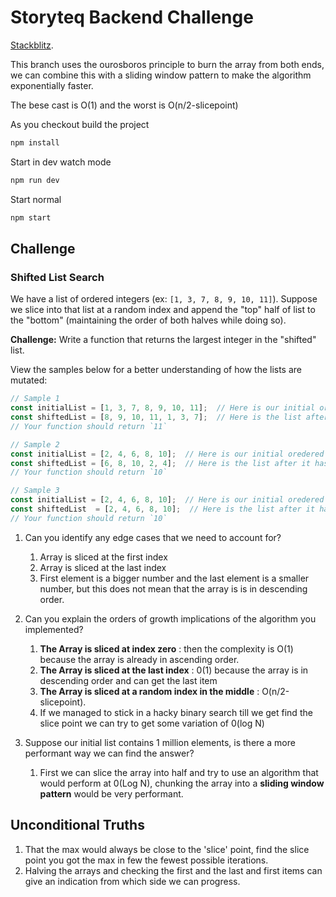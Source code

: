 # Storyteq Backend Challenge

[Stackblitz](https://stackblitz.com/edit/storyteq-backend-challenge).

This branch uses the ourosboros principle to burn the array from both ends, we can combine this with
a sliding window pattern to make the algorithm exponentially faster.

The bese cast is O(1) and the worst is O(n/2-slicepoint)

As you checkout build the project

```sh
npm install
```

Start in dev watch mode

```sh
npm run dev
```

Start normal

```sh
npm start
```

## Challenge

### Shifted List Search

We have a list of ordered integers (ex: `[1, 3, 7, 8, 9, 10, 11]`). Suppose we slice into that list at a random index and append the "top" half of list to the "bottom" (maintaining the order of both halves while doing so).

**Challenge:** Write a function that returns the largest integer in the "shifted" list.

View the samples below for a better understanding of how the lists are mutated:

```javascript
// Sample 1
const initialList = [1, 3, 7, 8, 9, 10, 11];  // Here is our initial ordered list
const shiftedList = [8, 9, 10, 11, 1, 3, 7];  // Here is the list after it has been sliced (at index 3) and shifted
// Your function should return `11`

// Sample 2
const initialList = [2, 4, 6, 8, 10];  // Here is our initial oredered list
const shiftedList = [6, 8, 10, 2, 4];  // Here is the list after it has been sliced (at index 2) and shifted
// Your function should return `10`

// Sample 3
const initialList = [2, 4, 6, 8, 10];  // Here is our initial oredered list
const shiftedList  = [2, 4, 6, 8, 10];  // Here is the list after it has been sliced (at index 0) and shifted
// Your function should return `10`
```

1. Can you identify any edge cases that we need to account for?
   1. Array is sliced at the first index
   2. Array is sliced at the last index
   3. First element is a bigger number and the last element is a smaller number, but this does not mean that the array is
   is in descending order.
2. Can you explain the orders of growth implications of the algorithm you implemented?
   1. **The Array is sliced at index zero** : then the complexity is O(1) because the array is already in ascending order.
   2. **The Array is sliced at the last index** : 0(1) because the array is in descending order and can get the last item
   3. **The Array is sliced at a random index in the middle** : O(n/2-slicepoint).
   4. If we managed to stick in a hacky binary search till we get find the slice point we can try to get some variation of 0(log N)

3. Suppose our initial list contains 1 million elements, is there a more performant way we can find the answer?
   1. First we can slice the array into half and try to use an algorithm that would perform at 0(Log N),
   chunking the array into a **sliding window pattern** would be very performant.

## Unconditional Truths

1. That the max would always be close to the 'slice' point, find the slice point you got the max in few the fewest possible iterations.
2. Halving the arrays and checking the first and the last and first items can give an indication from which side we can progress.
